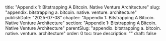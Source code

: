  title: "Appendix 1: Bitstrapping A Bitcoin. Native Venture Architecture" slug: "appendix. bitstrapping a. bitcoin. native. venture. architecture" publishDate: "2025-07-08"
chapter: "Appendix 1: Bitstrapping A Bitcoin. Native Venture Architecture" section: "Appendix 1: Bitstrapping A Bitcoin. Native Venture Architecture" parentSlug: "appendix. bitstrapping a. bitcoin. native. venture. architecture" order: 0
toc: true description: "" draft: false